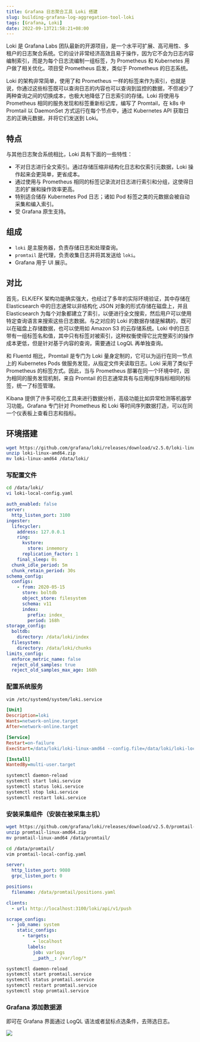 ```yaml
---
title: Grafana 日志聚合工具 Loki 搭建
slug: building-grafana-log-aggregation-tool-loki
tags: [Grafana, Loki]
date: 2022-09-13T21:58:21+08:00
---
```


Loki 是 Grafana Labs 团队最新的开源项目，是一个水平可扩展、高可用性、多租户的日志聚合系统。它的设计非常经济高效且易于操作，因为它不会为日志内容编制索引，而是为每个日志流编制一组标签，为 Prometheus 和 Kubernetes 用户做了相关优化。项目受 Prometheus 启发，类似于 Prometheus 的日志系统。<!--more-->

Loki 的架构非常简单，使用了和 Prometheus 一样的标签来作为索引，也就是说，你通过这些标签既可以查询日志的内容也可以查询到监控的数据，不但减少了两种查询之间的切换成本，也极大地降低了日志索引的存储。Loki 将使用与 Prometheus 相同的服务发现和标签重新标记库，编写了 Promtail，在 k8s 中 Promtail 以 DaemonSet 方式运行在每个节点中，通过 Kubernetes API 获取日志的正确元数据，并将它们发送到 Loki。

## 特点

与其他日志聚合系统相比，Loki 具有下面的一些特性：

- 不对日志进行全文索引。通过存储压缩非结构化日志和仅索引元数据，Loki 操作起来会更简单，更省成本。
- 通过使用与 Prometheus 相同的标签记录流对日志进行索引和分组，这使得日志的扩展和操作效率更高。
- 特别适合储存 Kubernetes Pod 日志；诸如 Pod 标签之类的元数据会被自动采集和编入索引。
- 受 Grafana 原生支持。

## 组成

- `loki` 是主服务器，负责存储日志和处理查询。
- `promtail` 是代理，负责收集日志并将其发送给 `loki`。
- Grafana 用于 UI 展示。

## 对比

首先，ELK/EFK 架构功能确实强大，也经过了多年的实际环境验证，其中存储在 Elasticsearch 中的日志通常以非结构化 JSON 对象的形式存储在磁盘上，并且 Elasticsearch 为每个对象都建立了索引，以便进行全文搜索，然后用户可以使用特定查询语言来搜索这些日志数据。与之对应的 Loki 的数据存储是解耦的，既可以在磁盘上存储数据，也可以使用如 Amazon S3 的云存储系统。Loki 中的日志带有一组标签名和值，其中只有标签对被索引，这种权衡使得它比完整索引的操作成本更低，但是针对基于内容的查询，需要通过 LogQL 再单独查询。

和 Fluentd 相比，Promtail 是专门为 Loki 量身定制的，它可以为运行在同一节点上的 Kubernetes Pods 做服务发现，从指定文件夹读取日志。Loki 采用了类似于 Prometheus 的标签方式。因此，当与 Prometheus 部署在同一个环境中时，因为相同的服务发现机制，来自 Promtail 的日志通常具有与应用程序指标相同的标签，统一了标签管理。

Kibana 提供了许多可视化工具来进行数据分析，高级功能比如异常检测等机器学习功能。Grafana 专门针对 Prometheus 和 Loki 等时间序列数据打造，可以在同一个仪表板上查看日志和指标。

## 环境搭建

```bash
wget https://github.com/grafana/loki/releases/download/v2.5.0/loki-linux-amd64.zip
unzip loki-linux-amd64.zip
mv loki-linux-amd64 /data/loki/
```

### 写配置文件

```bash
cd /data/loki/
vi loki-local-config.yaml
```

```yaml
auth_enabled: false
server:
  http_listen_port: 3100
ingester:
  lifecycler:
    address: 127.0.0.1
    ring:
      kvstore:
        store: inmemory
      replication_factor: 1
    final_sleep: 0s
  chunk_idle_period: 5m
  chunk_retain_period: 30s
schema_config:
  configs:
    - from: 2020-05-15
      store: boltdb
      object_store: filesystem
      schema: v11
      index:
        prefix: index_
        period: 168h
storage_config:
  boltdb:
    directory: /data/loki/index
  filesystem:
    directory: /data/loki/chunks
limits_config:
  enforce_metric_name: false
  reject_old_samples: true
  reject_old_samples_max_age: 168h
```

### 配置系统服务

```bash
vim /etc/systemd/system/loki.service
```

```ini
[Unit]
Description=loki
Wants=network-online.target
After=network-online.target

[Service]
Restart=on-failure
ExecStart=/data/loki/loki-linux-amd64 --config.file=/data/loki/loki-local-config.yaml

[Install]
WantedBy=multi-user.target
```

```bash
systemctl daemon-reload
systemctl start loki.service
systemctl status loki.service
systemctl stop loki.service
systemctl restart loki.service
```

### 安装采集组件（安装在被采集主机）

```bash
wget https://github.com/grafana/loki/releases/download/v2.5.0/promtail-linux-amd64.zip
unzip promtail-linux-amd64.zip
mv promtail-linux-amd64 /data/promtail/
```

```bash
cd /data/promtail/
vim promtail-local-config.yaml
```

```yaml
server:
  http_listen_port: 9080
  grpc_listen_port: 0

positions:
  filename: /data/promtail/positions.yaml

clients:
  - url: http://localhost:3100/loki/api/v1/push

scrape_configs:
  - job_name: system
    static_configs:
      - targets:
          - localhost
        labels:
          job: varlogs
          __path__: /var/log/*
```

```bash
systemctl daemon-reload
systemctl start promtail.service
systemctl status promtail.service
systemctl restart promtail.service
systemctl stop promtail.service
```

### Grafana 添加数据源

即可在 Grafana 界面通过 LogQL 语法或者鼠标点选条件，去筛选日志。

![](https://s2.loli.net/2022/08/11/E4aAWkNCeunwtXy.png)